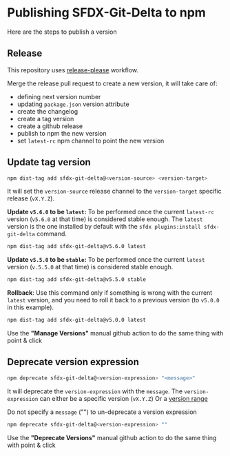 # Publishing SFDX-Git-Delta to npm

Here are the steps to publish a version

## Release

This repository uses [release-please](https://github.com/google-github-actions/release-please-action) workflow.

Merge the release pull request to create a new version, it will take care of:
- defining next version number
- updating `package.json` version attribute
- create the changelog
- create a tag version
- create a github release
- publish to npm the new version
- set `latest-rc` npm channel to point the new version

## Update tag version

```sh
npm dist-tag add sfdx-git-delta@<version-source> <version-target>
```

It will set the `version-source` release channel to the `version-target` specific release (`vX.Y.Z`).

**Update `v5.6.0` to be `latest`:**
To be performed once the current `latest-rc` version (`v5.6.0` at that time) is considered stable enough. The `latest` version is the one installed by default with the `sfdx plugins:install sfdx-git-delta` command.
```sh
npm dist-tag add sfdx-git-delta@v5.6.0 latest
```

**Update `v5.5.0` to be `stable`:**
To be performed once the current `latest` version (`v.5.5.0` at that time) is considered stable enough.
```sh
npm dist-tag add sfdx-git-delta@v5.5.0 stable
```

**Rollback**:
Use this command only if something is wrong with the current `latest` version, and you need to roll it back to a previous version (to `v5.0.0` in this example).
```sh
npm dist-tag add sfdx-git-delta@v5.0.0 latest
```

Use the **"Manage Versions"** manual github action to do the same thing with point & click

## Deprecate version expression

```sh
npm deprecate sfdx-git-delta@<version-expression> "<message>"
```

It will deprecate the `version-expression` with the `message`.
The `version-expression` can either be a specific version (`vX.Y.Z`)
Or a [version range](https://semver.npmjs.com/)

Do not specify a `message` ("") to un-deprecate a version expression
```sh
npm deprecate sfdx-git-delta@<version-expression> ""
```

Use the **"Deprecate Versions"** manual github action to do the same thing with point & click

